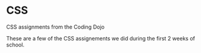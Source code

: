 CSS
===

CSS assignments from the Coding Dojo

These are a few of the CSS assignements we did during the first 2 weeks of school. 
